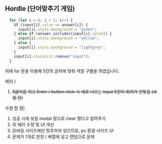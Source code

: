 ## Hordle (단어맞추기 게임)

``` Javascript
  for (let i = 0; i < 5; i++) {
    if (input[i].value == answer[i]) {
      input[i].style.background = "green";
    } else if (answer.includes(input[i].value)) {
      input[i].style.background = "yellow";
    } else {
      input[i].style.background = "lightgrey";
    }
    input[i].classList.remove("input");
  }
```
위에 for 문을 이용해 5칸의 글자에 맞춰 색깔 구별을 하였습니다.

에러 ) 
1. ~~5글자를 치고 Enter / button click 시 새로 나오는 input 5칸이 위치가 안맞음 (수정 전)~~

수정 할 점)
1. 성공 시에 보일 modal 창으로 clear 했다고 알려주기
2. 위 에러 수정 및 UI 개선
3. 모바일 사이즈에만 맞추어져 있으므로, pc 환경 사이즈 UI 
4. 문제가 1개로 한정 / 배열에 넣고 랜덤으로 문제 

